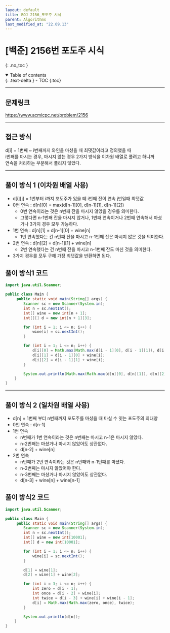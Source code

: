 ```yaml
---
layout: default
title: BOJ 2156_포도주 시식
parent: Algorithms
last_modified_at: "22.09.13"
---
```


# [백준] 2156번 포도주 시식
{: .no_toc }

<details open markdown="block">
  <summary>
    Table of contents
  </summary>
  {: .text-delta }
- TOC
{:toc}
</details>

---
## 문제링크
<a href="https://www.acmicpc.net/problem/2156">https://www.acmicpc.net/problem/2156
</a>

---
## 접근 방식
d[i] = 1번째 ~ i번째까지 와인을 마셨을 때 최댓값이라고 정의했을 때<br>
i번째를 마시는 경우, 마시지 않는 경우 2가지 방식을 이차원 배열로 풀려고 하니까<br>
연속을 처리하는 부분해서 풀리지 않았다.<br>

---

## 풀이 방식 1 (이차원 배열 사용)
- d[i][j] = 1번부터 i까지 포도주가 있을 떼 i번째 잔이 연속 j번일때 최댓값
- 0번 연속 : d[n][0] = max(d[n-1][0], d[n-1][1], d[n-1][2])
  - 0번 연속이라는 것은 n번째 잔을 마시지 않았을 경우를 의미한다.
  - 그렇다면 n-1번째 잔을 마시지 않거나, 1번째 연속이거나 2번째 연속해서 마셨거나 3가지 경우 모두 가능하다.
- 1번 연속 : d[n][1] = d[n-1][0] + wine[n]
  - 1번 연속했다는 건 n번째 잔을 마시고 n-1번째 잔은 마시지 않은 것을 의미한다.
- 2번 연속 : d[n][2] = d[n-1][1] + wine[n]
  - 2번 연속했다는 건 n번째 잔을 마시고 n-1번째 잔도 마신 것을 의미한다.
- 3가지 경우를 모두 구해 가장 최댓값을 반환하면 된다.


## 풀이 방식1 코드
```java
import java.util.Scanner;

public class Main {
     public static void main(String[] args) {
        Scanner sc = new Scanner(System.in);
        int n = sc.nextInt();
        int[] wine = new int[n + 1];
        int[][] d = new int[n + 1][3];

        for (int i = 1; i <= n; i++) {
            wine[i] = sc.nextInt();
        }

        for (int i = 1; i <= n; i++) {
            d[i][0] = Math.max(Math.max(d[i - 1][0], d[i - 1][1]), d[i - 1][2]);
            d[i][1] = d[i - 1][0] + wine[i];
            d[i][2] = d[i - 1][1] + wine[i];
        }

        System.out.println(Math.max(Math.max(d[n][0], d[n][1]), d[n][2]));
    }
}
```

---

## 풀이 방식 2 (일차원 배열 사용)
- d[n] = 1번째 부터 n번째까지 포도주를 마셨을 때 마실 수 잇는 포도주의 최대양
- 0번 연속 : d[n-1]
- 1번 연속 
  - n번째가 1번 연속이라는 것은 n번째는 마시고 n-1은 마시지 않았다.
  - n-2번째는 마셨거나 마시지 않았어도 상관없다.
  - d[n-2] + wine[n]
- 2번 연속
  - n번째가 2번 연속이라는 것은 n번째와 n-1번째를 마셨다.
  - n-2번째는 마시지 않았어야 한다.
  - n-3번째는 마셨거나 마시지 않았어도 상관없다.
  - d[n-3] + wine[n] + wine[n-1]


## 풀이 방식2 코드
```java
import java.util.Scanner;

public class Main {
     public static void main(String[] args) {
        Scanner sc = new Scanner(System.in);
        int n = sc.nextInt();
        int[] wine = new int[10001];
        int[] d = new int[10001];

        for (int i = 1; i <= n; i++) {
            wine[i] = sc.nextInt();
        }

        d[1] = wine[1];
        d[2] = wine[1] + wine[2];

        for (int i = 3; i <= n; i++) {
            int zero = d[i - 1];
            int once = d[i - 2] + wine[i];
            int twice = d[i - 3] + wine[i] + wine[i - 1];
            d[i] = Math.max(Math.max(zero, once), twice);
        }

        System.out.println(d[n]);
    }
}


```